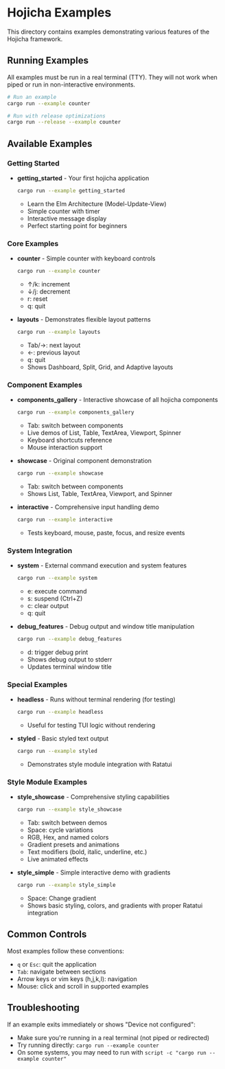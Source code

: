 # Hojicha Examples

This directory contains examples demonstrating various features of the Hojicha framework.

## Running Examples

All examples must be run in a real terminal (TTY). They will not work when piped or run in non-interactive environments.

```bash
# Run an example
cargo run --example counter

# Run with release optimizations
cargo run --release --example counter
```

## Available Examples

### Getting Started

- **getting_started** - Your first hojicha application
  ```bash
  cargo run --example getting_started
  ```
  - Learn the Elm Architecture (Model-Update-View)
  - Simple counter with timer
  - Interactive message display
  - Perfect starting point for beginners

### Core Examples

- **counter** - Simple counter with keyboard controls
  ```bash
  cargo run --example counter
  ```
  - ↑/k: increment
  - ↓/j: decrement
  - r: reset
  - q: quit

- **layouts** - Demonstrates flexible layout patterns
  ```bash
  cargo run --example layouts
  ```
  - Tab/→: next layout
  - ←: previous layout
  - q: quit
  - Shows Dashboard, Split, Grid, and Adaptive layouts

### Component Examples

- **components_gallery** - Interactive showcase of all hojicha components
  ```bash
  cargo run --example components_gallery
  ```
  - Tab: switch between components
  - Live demos of List, Table, TextArea, Viewport, Spinner
  - Keyboard shortcuts reference
  - Mouse interaction support

- **showcase** - Original component demonstration
  ```bash
  cargo run --example showcase
  ```
  - Tab: switch between components
  - Shows List, Table, TextArea, Viewport, and Spinner

- **interactive** - Comprehensive input handling demo
  ```bash
  cargo run --example interactive
  ```
  - Tests keyboard, mouse, paste, focus, and resize events

### System Integration

- **system** - External command execution and system features
  ```bash
  cargo run --example system
  ```
  - e: execute command
  - s: suspend (Ctrl+Z)
  - c: clear output
  - q: quit

- **debug_features** - Debug output and window title manipulation
  ```bash
  cargo run --example debug_features
  ```
  - d: trigger debug print
  - Shows debug output to stderr
  - Updates terminal window title

### Special Examples

- **headless** - Runs without terminal rendering (for testing)
  ```bash
  cargo run --example headless
  ```
  - Useful for testing TUI logic without rendering

- **styled** - Basic styled text output
  ```bash
  cargo run --example styled
  ```
  - Demonstrates style module integration with Ratatui

### Style Module Examples

- **style_showcase** - Comprehensive styling capabilities
  ```bash
  cargo run --example style_showcase
  ```
  - Tab: switch between demos
  - Space: cycle variations
  - RGB, Hex, and named colors
  - Gradient presets and animations
  - Text modifiers (bold, italic, underline, etc.)
  - Live animated effects

- **style_simple** - Simple interactive demo with gradients
  ```bash
  cargo run --example style_simple
  ```
  - Space: Change gradient
  - Shows basic styling, colors, and gradients with proper Ratatui integration

## Common Controls

Most examples follow these conventions:
- `q` or `Esc`: quit the application
- `Tab`: navigate between sections
- Arrow keys or vim keys (h,j,k,l): navigation
- Mouse: click and scroll in supported examples

## Troubleshooting

If an example exits immediately or shows "Device not configured":
- Make sure you're running in a real terminal (not piped or redirected)
- Try running directly: `cargo run --example counter`
- On some systems, you may need to run with `script -c "cargo run --example counter"`